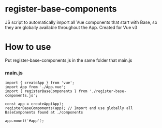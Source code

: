 # register-base-components
JS script to automatically import all Vue components that start with Base, so they are globally available throughout the App. Created for Vue v3

# How to use
Put register-base-components.js in the same folder that main.js

### main.js
```
import { createApp } from 'vue';
import App from './App.vue';
import { registerBaseComponents } from './register-base-components.js';

const app = createApp(App);
registerBaseComponents(app); // Import and use globally all BaseComponents found at ./components 

app.mount('#app');
```
